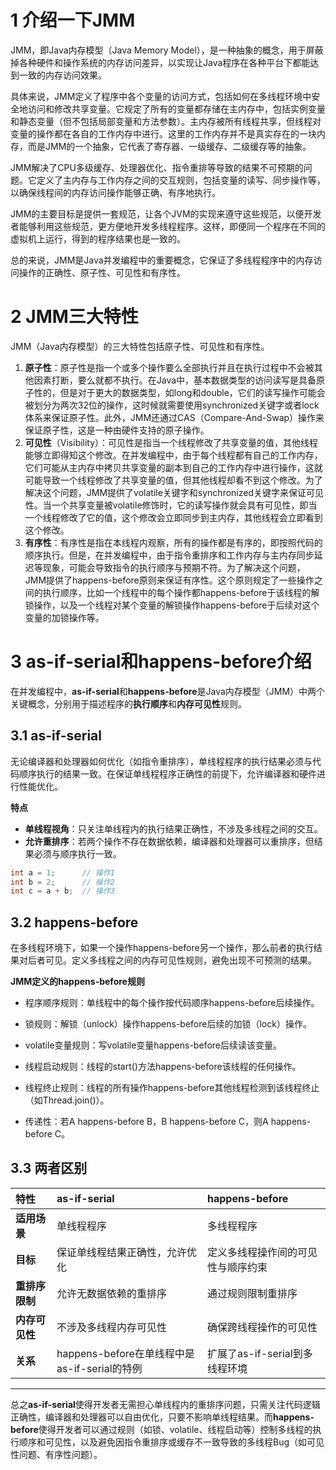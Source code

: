 # 1 介绍一下JMM

JMM，即Java内存模型（Java Memory Model），是一种抽象的概念，用于屏蔽掉各种硬件和操作系统的内存访问差异，以实现让Java程序在各种平台下都能达到一致的内存访问效果。

具体来说，JMM定义了程序中各个变量的访问方式，包括如何在多线程环境中安全地访问和修改共享变量。它规定了所有的变量都存储在主内存中，包括实例变量和静态变量（但不包括局部变量和方法参数）。主内存被所有线程共享，但线程对变量的操作都在各自的工作内存中进行。这里的工作内存并不是真实存在的一块内存，而是JMM的一个抽象，它代表了寄存器、一级缓存、二级缓存等的抽象。

JMM解决了CPU多级缓存、处理器优化、指令重排等导致的结果不可预期的问题。它定义了主内存与工作内存之间的交互规则，包括变量的读写、同步操作等，以确保线程间的内存访问操作能够正确、有序地执行。

JMM的主要目标是提供一套规范，让各个JVM的实现来遵守这些规范，以便开发者能够利用这些规范，更方便地开发多线程程序。这样，即便同一个程序在不同的虚拟机上运行，得到的程序结果也是一致的。

总的来说，JMM是Java并发编程中的重要概念，它保证了多线程程序中的内存访问操作的正确性、原子性、可见性和有序性。

# 2 JMM三大特性

JMM（Java内存模型）的三大特性包括原子性、可见性和有序性。

1. **原子性**：原子性是指一个或多个操作要么全部执行并且在执行过程中不会被其他因素打断，要么就都不执行。在Java中，基本数据类型的访问读写是具备原子性的，但是对于更大的数据类型，如long和double，它们的读写操作可能会被划分为两次32位的操作，这时候就需要使用synchronized关键字或者lock体系来保证原子性。此外，JMM还通过CAS（Compare-And-Swap）操作来保证原子性，这是一种由硬件支持的原子操作。
2. **可见性**（Visibility）：可见性是指当一个线程修改了共享变量的值，其他线程能够立即得知这个修改。在并发编程中，由于每个线程都有自己的工作内存，它们可能从主内存中拷贝共享变量的副本到自己的工作内存中进行操作，这就可能导致一个线程修改了共享变量的值，但其他线程却看不到这个修改。为了解决这个问题，JMM提供了volatile关键字和synchronized关键字来保证可见性。当一个共享变量被volatile修饰时，它的读写操作就会具有可见性，即当一个线程修改了它的值，这个修改会立即同步到主内存，其他线程会立即看到这个修改。
3. **有序性**：有序性是指在本线程内观察，所有的操作都是有序的，即按照代码的顺序执行。但是，在并发编程中，由于指令重排序和工作内存与主内存同步延迟等现象，可能会导致指令的执行顺序与预期不符。为了解决这个问题，JMM提供了happens-before原则来保证有序性。这个原则规定了一些操作之间的执行顺序，比如一个线程中的每个操作都happens-before于该线程的解锁操作，以及一个线程对某个变量的解锁操作happens-before于后续对这个变量的加锁操作等。

# 3 as-if-serial和happens-before介绍

在并发编程中，**as-if-serial**和**happens-before**是Java内存模型（JMM）中两个关键概念，分别用于描述程序的**执行顺序**和**内存可见性**规则。

## 3.1 as-if-serial

无论编译器和处理器如何优化（如指令重排序），单线程程序的执行结果必须与代码顺序执行的结果一致。在保证单线程程序正确性的前提下，允许编译器和硬件进行性能优化。

**特点**

- **单线程视角**：只关注单线程内的执行结果正确性，不涉及多线程之间的交互。
- **允许重排序**：若两个操作不存在数据依赖，编译器和处理器可以重排序，但结果必须与顺序执行一致。

```java
int a = 1;      // 操作1
int b = 2;      // 操作2
int c = a + b;  // 操作3
```

## 3.2 happens-before

在多线程环境下，如果一个操作happens-before另一个操作，那么前者的执行结果对后者可见。定义多线程之间的内存可见性规则，避免出现不可预测的结果。

**JMM定义的happens-before规则**

- 程序顺序规则：单线程中的每个操作按代码顺序happens-before后续操作。

- 锁规则：解锁（unlock）操作happens-before后续的加锁（lock）操作。


- volatile变量规则：写volatile变量happens-before后续读该变量。


- 线程启动规则：线程的start()方法happens-before该线程的任何操作。


- 线程终止规则：线程的所有操作happens-before其他线程检测到该线程终止（如Thread.join()）。


- 传递性：若A happens-before B，B happens-before C，则A happens-before C。

## 3.3 两者区别

| **特性**       | **as-if-serial**                             | **happens-before**                 |
| :------------- | :------------------------------------------- | :--------------------------------- |
| **适用场景**   | 单线程程序                                   | 多线程程序                         |
| **目标**       | 保证单线程结果正确性，允许优化               | 定义多线程操作间的可见性与顺序约束 |
| **重排序限制** | 允许无数据依赖的重排序                       | 通过规则限制重排序                 |
| **内存可见性** | 不涉及多线程内存可见性                       | 确保跨线程操作的可见性             |
| **关系**       | happens-before在单线程中是as-if-serial的特例 | 扩展了as-if-serial到多线程环境     |

------

总之**as-if-serial**使得开发者无需担心单线程内的重排序问题，只需关注代码逻辑正确性，编译器和处理器可以自由优化，只要不影响单线程结果。而**happens-before**使得开发者可以通过规则（如锁、volatile、线程启动等）控制多线程的执行顺序和可见性，以及避免因指令重排序或缓存不一致导致的多线程Bug（如可见性问题、有序性问题）。
